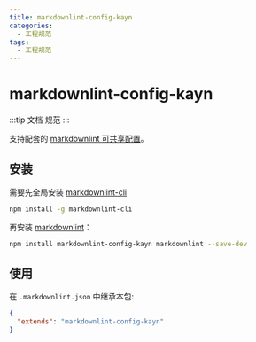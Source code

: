 ```yaml
---
title: markdownlint-config-kayn
categories:
  - 工程规范
tags:
  - 工程规范
---
```


# markdownlint-config-kayn

:::tip
文档 规范
:::

支持配套的 [markdownlint 可共享配置](https://www.npmjs.com/package/markdownlint#optionsconfig)。

## 安装
需要先全局安装 [markdownlint-cli](https://www.npmjs.com/package/markdownlint-cli)
```bash
npm install -g markdownlint-cli
```

再安装 [markdownlint](https://www.npmjs.com/package/markdownlint)：

```bash
npm install markdownlint-config-kayn markdownlint --save-dev
```

## 使用

在 `.markdownlint.json` 中继承本包:

```json
{
  "extends": "markdownlint-config-kayn"
}
```
